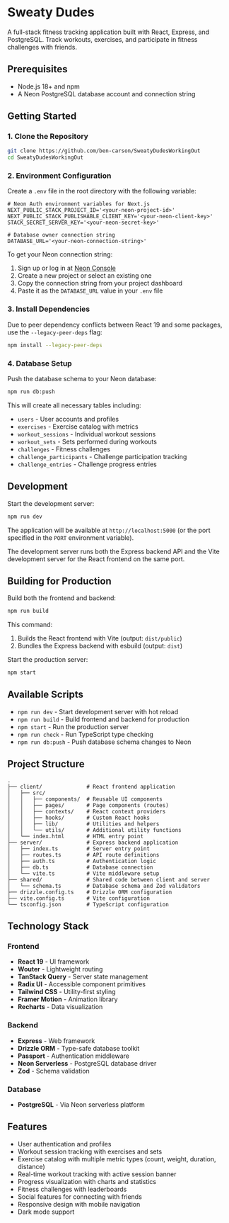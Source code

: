 # Sweaty Dudes

A full-stack fitness tracking application built with React, Express, and PostgreSQL. Track workouts, exercises, and participate in fitness challenges with friends.

## Prerequisites

- Node.js 18+ and npm
- A Neon PostgreSQL database account and connection string

## Getting Started

### 1. Clone the Repository

```bash
git clone https://github.com/ben-carson/SweatyDudesWorkingOut
cd SweatyDudesWorkingOut
```

### 2. Environment Configuration

Create a `.env` file in the root directory with the following variable:

```env
# Neon Auth environment variables for Next.js
NEXT_PUBLIC_STACK_PROJECT_ID='<your-neon-project-id>'
NEXT_PUBLIC_STACK_PUBLISHABLE_CLIENT_KEY='<your-neon-client-key>'
STACK_SECRET_SERVER_KEY='<your-neon-secret-key>'

# Database owner connection string
DATABASE_URL='<your-neon-connection-string>'
```

To get your Neon connection string:
1. Sign up or log in at [Neon Console](https://console.neon.tech)
2. Create a new project or select an existing one
3. Copy the connection string from your project dashboard
4. Paste it as the `DATABASE_URL` value in your `.env` file

### 3. Install Dependencies

Due to peer dependency conflicts between React 19 and some packages, use the `--legacy-peer-deps` flag:

```bash
npm install --legacy-peer-deps
```

### 4. Database Setup

Push the database schema to your Neon database:

```bash
npm run db:push
```

This will create all necessary tables including:
- `users` - User accounts and profiles
- `exercises` - Exercise catalog with metrics
- `workout_sessions` - Individual workout sessions
- `workout_sets` - Sets performed during workouts
- `challenges` - Fitness challenges
- `challenge_participants` - Challenge participation tracking
- `challenge_entries` - Challenge progress entries

## Development

Start the development server:

```bash
npm run dev
```

The application will be available at `http://localhost:5000` (or the port specified in the `PORT` environment variable).

The development server runs both the Express backend API and the Vite development server for the React frontend on the same port.

## Building for Production

Build both the frontend and backend:

```bash
npm run build
```

This command:
1. Builds the React frontend with Vite (output: `dist/public`)
2. Bundles the Express backend with esbuild (output: `dist`)

Start the production server:

```bash
npm start
```

## Available Scripts

- `npm run dev` - Start development server with hot reload
- `npm run build` - Build frontend and backend for production
- `npm start` - Run the production server
- `npm run check` - Run TypeScript type checking
- `npm run db:push` - Push database schema changes to Neon

## Project Structure

```
.
├── client/              # React frontend application
│   ├── src/
│   │   ├── components/  # Reusable UI components
│   │   ├── pages/       # Page components (routes)
│   │   ├── contexts/    # React context providers
│   │   ├── hooks/       # Custom React hooks
│   │   ├── lib/         # Utilities and helpers
│   │   └── utils/       # Additional utility functions
│   └── index.html       # HTML entry point
├── server/              # Express backend application
│   ├── index.ts         # Server entry point
│   ├── routes.ts        # API route definitions
│   ├── auth.ts          # Authentication logic
│   ├── db.ts            # Database connection
│   └── vite.ts          # Vite middleware setup
├── shared/              # Shared code between client and server
│   └── schema.ts        # Database schema and Zod validators
├── drizzle.config.ts    # Drizzle ORM configuration
├── vite.config.ts       # Vite configuration
└── tsconfig.json        # TypeScript configuration
```

## Technology Stack

### Frontend
- **React 19** - UI framework
- **Wouter** - Lightweight routing
- **TanStack Query** - Server state management
- **Radix UI** - Accessible component primitives
- **Tailwind CSS** - Utility-first styling
- **Framer Motion** - Animation library
- **Recharts** - Data visualization

### Backend
- **Express** - Web framework
- **Drizzle ORM** - Type-safe database toolkit
- **Passport** - Authentication middleware
- **Neon Serverless** - PostgreSQL database driver
- **Zod** - Schema validation

### Database
- **PostgreSQL** - Via Neon serverless platform

## Features

- User authentication and profiles
- Workout session tracking with exercises and sets
- Exercise catalog with multiple metric types (count, weight, duration, distance)
- Real-time workout tracking with active session banner
- Progress visualization with charts and statistics
- Fitness challenges with leaderboards
- Social features for connecting with friends
- Responsive design with mobile navigation
- Dark mode support
